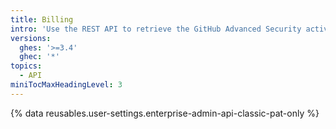 ```yaml
---
title: Billing
intro: 'Use the REST API to retrieve the GitHub Advanced Security active committers for an enterprise per repository.'
versions:
  ghes: '>=3.4'
  ghec: '*'
topics:
  - API
miniTocMaxHeadingLevel: 3
---
```


{% data reusables.user-settings.enterprise-admin-api-classic-pat-only %}
